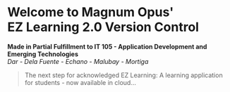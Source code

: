 # Welcome to Magnum Opus' <br /> EZ Learning 2.0 Version Control
**Made in Partial Fulfillment to IT 105 - Application Development and Emerging Technologies** <br />
*Dar - Dela Fuente - Echano - Malubay - Mortiga*
> The next step for acknowledged EZ Learning: A learning application for students - now available in cloud...
